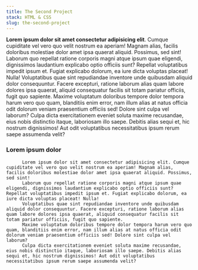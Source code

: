 ```yaml
---
title: The Second Project
stack: HTML & CSS
slug: the-second-project
---
```


**Lorem ipsum dolor sit amet consectetur adipisicing elit**. Cumque cupiditate vel vero quo velit nostrum ea aperiam! Magnam alias, facilis doloribus molestiae dolor amet ipsa quaerat aliquid. Possimus, sed sint!
          Laborum quo repellat ratione corporis magni atque ipsum quae eligendi, dignissimos laudantium explicabo optio officiis sunt? Repellat voluptatibus impedit ipsum et. Fugiat explicabo dolorum, ea iure dicta voluptas placeat! Nulla!
          Voluptatibus quae sint repudiandae inventore unde quibusdam aliquid dolor consequuntur. Facere excepturi, ratione laborum alias quam labore dolores ipsa quaerat, aliquid consequatur facilis sit totam pariatur officiis, fugit quo sapiente.
          Maxime voluptatum doloribus tempore dolor tempora harum vero quo quam, blanditiis enim error, nam illum alias at natus officia odit dolorum veniam praesentium officiis sed! Dolore sint culpa vel laborum?
          Culpa dicta exercitationem eveniet soluta maxime recusandae, eius nobis distinctio itaque, laboriosam illo saepe. Debitis alias sequi et, hic nostrum dignissimos! Aut odit voluptatibus necessitatibus ipsum rerum saepe assumenda velit?

### Lorem ipsum dolor

          Lorem ipsum dolor sit amet consectetur adipisicing elit. Cumque cupiditate vel vero quo velit nostrum ea aperiam! Magnam alias, facilis doloribus molestiae dolor amet ipsa quaerat aliquid. Possimus, sed sint!
          Laborum quo repellat ratione corporis magni atque ipsum quae eligendi, dignissimos laudantium explicabo optio officiis sunt? Repellat voluptatibus impedit ipsum et. Fugiat explicabo dolorum, ea iure dicta voluptas placeat! Nulla!
          Voluptatibus quae sint repudiandae inventore unde quibusdam aliquid dolor consequuntur. Facere excepturi, ratione laborum alias quam labore dolores ipsa quaerat, aliquid consequatur facilis sit totam pariatur officiis, fugit quo sapiente.
          Maxime voluptatum doloribus tempore dolor tempora harum vero quo quam, blanditiis enim error, nam illum alias at natus officia odit dolorum veniam praesentium officiis sed! Dolore sint culpa vel laborum?
          Culpa dicta exercitationem eveniet soluta maxime recusandae, eius nobis distinctio itaque, laboriosam illo saepe. Debitis alias sequi et, hic nostrum dignissimos! Aut odit voluptatibus necessitatibus ipsum rerum saepe assumenda velit?